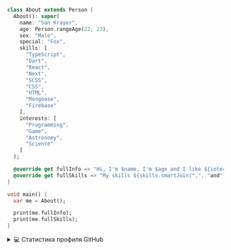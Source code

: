 ```dart
class About extends Person {
  About(): super(
    name: "San Krayer",
    age: Person.rangeAge(22, 23),
    sex: "Male",
    special: "Fox",
    skills: [
      "TypeScript",
      "Dart",
      "React",
      "Next",
      "SCSS",
      "CSS",
      "HTML",
      "Mongoose",
      "Firebase"
    ],
    interests: [
      "Programming",
      "Game",
      "Astronomy",
      "Science"
    ]
  );

  @override get fullInfo => "Hi, I'm $name, I'm $age and I like ${interests.smartJoin(",", "and")}";
  @override get fullSkills => "My skills ${skills.smartJoin(",", "and")}";
}
```
```dart
void main() {
  var me = About();

  print(me.fullInfo);
  print(me.fullSkills);
}
```
<details> 
  <summary>💻 Статистика профиля GitHub</summary>
  <br/>
    <a href="https://github.com/anuraghazra/github-readme-stats"><img alt="DenverCoder1's Github Stats" src="https://denvercoder1-github-readme-stats.vercel.app/api/?username=bjorn001585&show_icons=true&count_private=true&theme=react&hide_border=true&bg_color=1F222E&title_color=F85D7F&icon_color=F8D866" height="192px"/></a>
  <a href="https://github.com/anuraghazra/github-readme-stats"><img alt="DenverCoder1's Top Languages" src="https://github-readme-stats.vercel.app/api/top-langs/?username=bjorn001585&langs_count=8&layout=compact&theme=react&hide_border=true&bg_color=1F222E&title_color=F85D7F&icon_color=F8D866&hide=Jupyter%20Notebook" height="192px"/></a>
  <br/>
</details>
